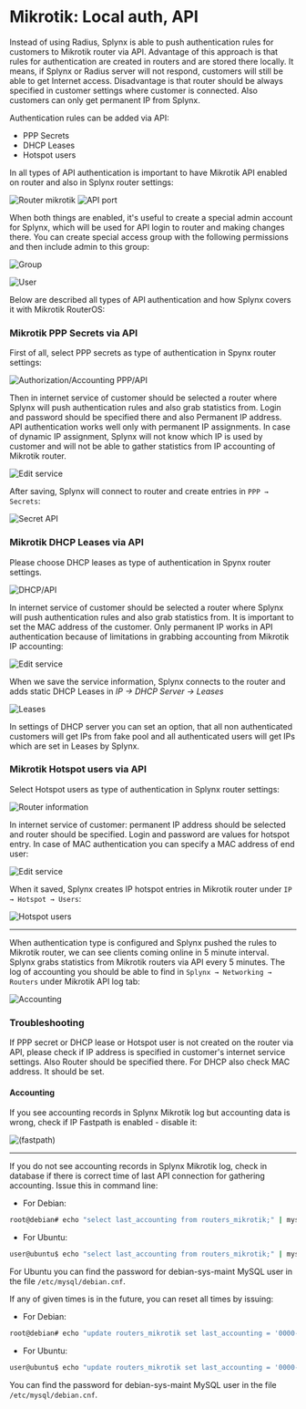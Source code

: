 Mikrotik: Local auth, API
==========

Instead of using Radius, Splynx is able to push authentication rules for customers to Mikrotik router via API. Advantage of this approach is that rules for authentication are created in routers and are stored there locally. It means, if Splynx or Radius server will not respond, customers will still  be able to get Internet access. Disadvantage is that router should be always specified in customer settings where customer is connected. Also customers can only get permanent IP from Splynx.


Authentication rules can be added via API:

* PPP Secrets
* DHCP Leases
* Hotspot users

In all types of API authentication is important to have Mikrotik API enabled on router and also in Splynx router settings:

![Router mikrotik](static_ip_api.png)
![API port](api_port.png)


When both things are enabled, it's useful to create a special admin account for Splynx, which will be used for API login to router and making changes there. You can create special access group with the following permissions and then include admin to this group:

![Group](group.png)

![User](user.png)

Below are described all types of API authentication and how Splynx covers it with Mikrotik RouterOS:


### Mikrotik PPP Secrets via API

First of all, select PPP secrets as type of authentication in Spynx router settings:

![Authorization/Accounting PPP/API](api_secrets.png)


Then in internet service of customer should be selected a router where Splynx will push authentication rules and also grab statistics from. Login and password should be specified there and also Permanent IP address. API authentication works well only with permanent IP assignments. In case of dynamic IP assignment, Splynx will not know which IP is used by customer and will not be able to gather statistics from IP accounting of Mikrotik router.

![Edit service](edit_service.png)

After saving, Splynx will connect to router and create entries in `PPP → Secrets`:

![Secret API](secrets_api.png)


### Mikrotik DHCP Leases via API

Please choose DHCP leases as type of authentication in Spynx router settings.

![DHCP/API](aa_dhcp.png)

In internet service of customer should be selected a router where Splynx will push authentication rules and also grab statistics from. It is important to set the MAC address of the customer. Only permanent IP works in API authentication because of limitations in grabbing accounting from Mikrotik IP accounting:

![Edit service](edit_service1.png)

When we save the service information, Splynx connects to the router and adds static DHCP Leases in *IP → DHCP Server → Leases*

![Leases](leases.png)

In settings of DHCP server you can set an option, that all non authenticated customers will get IPs from fake pool and all authenticated users will get IPs which are set in Leases by Splynx.



### Mikrotik Hotspot users via API

Select Hotspot users as type of authentication in Splynx router settings:

![Router information](router_info.png)


In internet service of customer: permanent IP address should be selected and router should be specified. Login and password are values for hotspot entry. In case of MAC authentication you can specify a MAC address of end user:

![Edit service](edit_service2.png)


When it saved, Splynx creates IP hotspot entries in Mikrotik router under `IP → Hotspot → Users`:

![Hotspot users](hs_users.png)

---
When authentication type is configured and Splynx pushed the rules to Mikrotik router, we can see clients coming online in 5 minute interval. Splynx grabs statistics from Mikrotik routers via API every 5 minutes. The log of accounting you should be able to find in `Splynx → Networking → Routers` under Mikrotik API log tab:

![Accounting](accounting.png)

### Troubleshooting

If PPP secret or DHCP lease or Hotspot user is not created on the router via API, please check if IP address is specified in customer's internet service settings. Also Router should be specified there. For DHCP also check MAC address. It should be set.

#### Accounting
If you see accounting records in Splynx Mikrotik log but accounting data is wrong, check if IP Fastpath is enabled - disable it:

![(fastpath)](fastpath.png)

---
If you do not see accounting records in Splynx Mikrotik log, check in database if there is correct time of last API connection for gathering accounting.
Issue this in command line:

* For Debian:
```bash
root@debian# echo "select last_accounting from routers_mikrotik;" | mysql splynx
```

* For Ubuntu:
```bash
user@ubuntu$ echo "select last_accounting from routers_mikrotik;" | mysql -u debian-sys-maint -p splynx
```
For Ubuntu you can find the password for debian-sys-maint MySQL user in the file `/etc/mysql/debian.cnf`.

If any of given times is in the future, you can reset all times by issuing:

* For Debian:
```bash
root@debian# echo "update routers_mikrotik set last_accounting = '0000-00-00 00:00:00';" | mysql splynx
```

* For Ubuntu:
```bash
user@ubuntu$ echo "update routers_mikrotik set last_accounting = '0000-00-00 00:00:00';" | mysql -u debian-sys-maint -p splynx
```
You can find the password for debian-sys-maint MySQL user in the file `/etc/mysql/debian.cnf`.